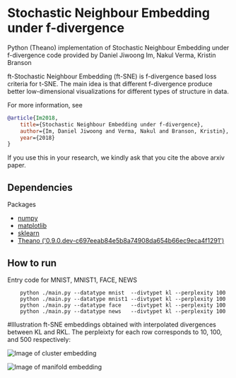 # Stochastic Neighbour Embedding under f-divergence 

Python (Theano) implementation of Stochastic Neighbour Embedding under f-divergence  code provided 
by Daniel Jiwoong Im, Nakul Verma, Kristin Branson 

ft-Stochastic Neighbour Embedding (ft-SNE) is f-divergence based loss criteria for t-SNE.
The main idea is that different f-divergence produce better low-dimensional visualizations 
for different types of structure in data.

For more information, see 
```bibtex
@article{Im2018,
    title={Stochastic Neighbour Embedding under f-divergence},
    author={Im, Daniel Jiwoong and Verma, Nakul and Branson, Kristin},
    year={2018}
}
```
If you use this in your research, we kindly ask that you cite the above arxiv paper.


## Dependencies
Packages
* [numpy](http://www.numpy.org/)
* [matplotlib](https://matplotlib.org/)
* [sklearn](http://scikit-learn.org/stable/install.html/)
* [Theano ('0.9.0.dev-c697eeab84e5b8a74908da654b66ec9eca4f1291')](http://deeplearning.net/software/theano/) 


## How to run
Entry code for MNIST, MNIST1, FACE, NEWS
```
    python ./main.py --datatype mnist  --divtypet kl --perplexity 100
    python ./main.py --datatype mnist1 --divtypet kl --perplexity 100
    python ./main.py --datatype face   --divtypet kl --perplexity 100
    python ./main.py --datatype news   --divtypet kl --perplexity 100
```


#Illustration 
ft-SNE embeddings obtained with interpolated divergences 
between KL and RKL. The perpleixty for each row corresponds to 10, 100, and 500 respectively:

![Image of cluster embedding](https://github.com/jiwoongim/ft-SNE/blob/master/blob_cropped.jpg)

![Image of manifold embedding](https://github.com/jiwoongim/ft-SNE/blob/master/swiss_cropped.jpg)




